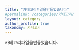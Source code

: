 ```yaml
---
title: "카테고리파일을만들었습니다"
#permalink: /categories/카테고리/
layout: category
author_profile: true
taxonomy: 카테고리
---
```


카테고리파일을만들었습니다.